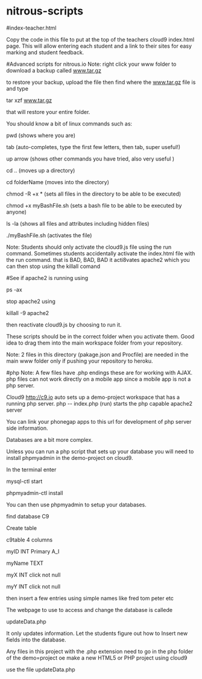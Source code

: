 nitrous-scripts
===============


#index-teacher.html

Copy the code in this file to put at the top of the teachers cloud9 index.html page. This will allow entering each student and a link to their sites for easy marking and student feedback.

#Advanced scripts for nitrous.io
Note: right click your www folder to download a backup called www.tar.gz

to restore your backup, upload the file then find where the www.tar.gz file is and type

tar xzf www.tar.gz

that will restore your entire folder.

You should know a bit of linux commands such as:

pwd (shows where you are)

tab (auto-completes, type the first few letters, then tab, super useful!)

up arrow (shows other commands you have tried, also very useful )

cd .. (moves up a directory)

cd folderName (moves into the directory)

chmod -R +x * (sets all files in the directory to be able to be executed)

chmod +x myBashFile.sh (sets a bash file to be able to be executed by anyone)

ls -la (shows all files and attributes including hidden files)

./myBashFile.sh (activates the file)

Note: Students should only activate the cloud9.js file using the run command. Sometimes students accidentally activate the index.html file with the run command. that is BAD, BAD, BAD it acti8vates apache2 which you can then stop using the killall comand

#See if apache2 is running using

ps -ax

stop apache2 using

killall -9 apache2

then reactivate cloud9.js by choosing to run it.

These scripts should be in the correct folder when you activate them. Good idea to drag them into the main workspace folder from your repository.

Note: 2 files in this directory (pakage.json and Procfile) are needed in the main www folder only if pushing your repository to heroku.

#php
Note: A few files have .php endings these are for working with AJAX. php files can not work directly on a mobile app since a mobile app is not a php server.

Cloud9 http://c9.io auto sets up a demo-project workspace that has a running php server. php -- index.php (run) starts the php capable apache2 server

You can link your phonegap apps to this url for development of php server side information.

Databases are a bit more complex.

Unless you can run a php script that sets up your database you will need to install phpmyadmin in the demo-project on cloud9.

In the terminal enter

mysql-ctl start

phpmyadmin-ctl install

You can then use phpmyadmin to setup your databases.

find database C9

Create table

c9table 4 columns

myID INT Primary A_I

myName TEXT

myX INT click not null

myY INT click not null

then insert a few entries using simple names like fred tom peter etc

The webpage to use to access and change the database is callede

updateData.php

It only updates information. Let the students figure out how to Insert new fields into the database.

Any files in this project with the .php extension need to go in the php folder of the demo=project oe make a new HTML5 or PHP project using cloud9

use the file updateData.php